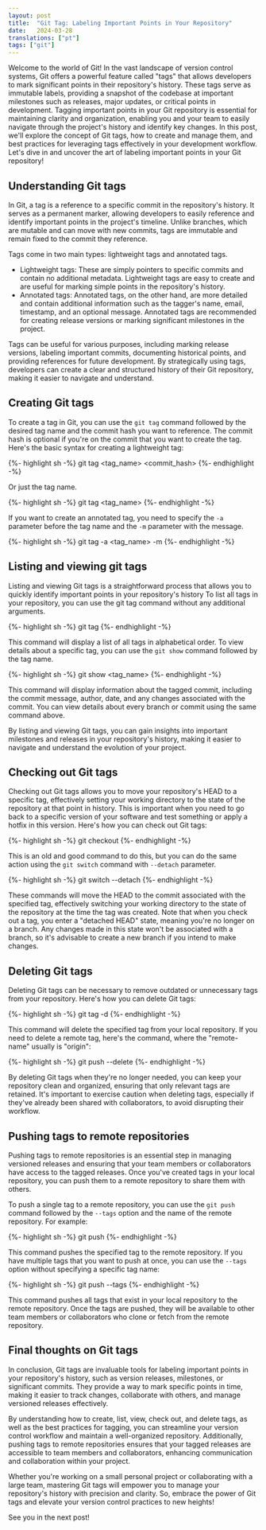 ```yaml
---
layout: post
title:  "Git Tag: Labeling Important Points in Your Repository"
date:   2024-03-28
translations: ["pt"]
tags: ["git"]
---
```


<p class="intro"><span class="dropcap">W</span>elcome to the world of Git! In the vast landscape of version control systems, Git offers a powerful feature called "tags" that allows developers to mark significant points in their repository's history. These tags serve as immutable labels, providing a snapshot of the codebase at important milestones such as releases, major updates, or critical points in development. Tagging important points in your Git repository is essential for maintaining clarity and organization, enabling you and your team to easily navigate through the project's history and identify key changes. In this post, we'll explore the concept of Git tags, how to create and manage them, and best practices for leveraging tags effectively in your development workflow. Let's dive in and uncover the art of labeling important points in your Git repository!</p>

## Understanding Git tags
In Git, a tag is a reference to a specific commit in the repository's history. It serves as a permanent marker, allowing developers to easily reference and identify important points in the project's timeline. Unlike branches, which are mutable and can move with new commits, tags are immutable and remain fixed to the commit they reference.

Tags come in two main types: lightweight tags and annotated tags.

- Lightweight tags: These are simply pointers to specific commits and contain no additional metadata. Lightweight tags are easy to create and are useful for marking simple points in the repository's history.
- Annotated tags: Annotated tags, on the other hand, are more detailed and contain additional information such as the tagger's name, email, timestamp, and an optional message. Annotated tags are recommended for creating release versions or marking significant milestones in the project.

Tags can be useful for various purposes, including marking release versions, labeling important commits, documenting historical points, and providing references for future development. By strategically using tags, developers can create a clear and structured history of their Git repository, making it easier to navigate and understand.

## Creating Git tags
To create a tag in Git, you can use the `git tag` command followed by the desired tag name and the commit hash you want to reference. The commit hash is optional if you're on the commit that you want to create the tag. Here's the basic syntax for creating a lightweight tag:

{%- highlight sh -%}
git tag <tag_name> <commit_hash>
{%- endhighlight -%}

Or just the tag name.

{%- highlight sh -%}
git tag <tag_name>
{%- endhighlight -%}

If you want to create an annotated tag, you need to specify the `-a` parameter before the tag name and the `-m` parameter with the message.

{%- highlight sh -%}
git tag -a <tag_name> -m <The message tag>
{%- endhighlight -%}

## Listing and viewing git tags
Listing and viewing Git tags is a straightforward process that allows you to quickly identify important points in your repository's history To list all tags in your repository, you can use the git tag command without any additional arguments.

{%- highlight sh -%}
git tag
{%- endhighlight -%}

This command will display a list of all tags in alphabetical order. To view details about a specific tag, you can use the `git show` command followed by the tag name.

{%- highlight sh -%}
git show <tag_name>
{%- endhighlight -%}

This command will display information about the tagged commit, including the commit message, author, date, and any changes associated with the commit. You can view details about every branch or commit using the same command above.

By listing and viewing Git tags, you can gain insights into important milestones and releases in your repository's history, making it easier to navigate and understand the evolution of your project.

## Checking out Git tags
Checking out Git tags allows you to move your repository's HEAD to a specific tag, effectively setting your working directory to the state of the repository at that point in history. This is important when you need to go back to a specific version of your software and test something or apply a hotfix in this version. Here's how you can check out Git tags:

{%- highlight sh -%}
git checkout <tag-name>
{%- endhighlight -%}

This is an old and good command to do this, but you can do the same action using the `git switch` command with `--detach` parameter.

{%- highlight sh -%}
git switch <tag-name> --detach
{%- endhighlight -%}

These commands will move the HEAD to the commit associated with the specified tag, effectively switching your working directory to the state of the repository at the time the tag was created. Note that when you check out a tag, you enter a "detached HEAD" state, meaning you're no longer on a branch. Any changes made in this state won't be associated with a branch, so it's advisable to create a new branch if you intend to make changes.

## Deleting Git tags
Deleting Git tags can be necessary to remove outdated or unnecessary tags from your repository. Here's how you can delete Git tags:

{%- highlight sh -%}
git tag -d <tag-name>
{%- endhighlight -%}

This command will delete the specified tag from your local repository. If you need to delete a remote tag, here's the command, where the "remote-name" usually is "origin":

{%- highlight sh -%}
git push --delete <remote-name> <tag-name>
{%- endhighlight -%}

By deleting Git tags when they're no longer needed, you can keep your repository clean and organized, ensuring that only relevant tags are retained. It's important to exercise caution when deleting tags, especially if they've already been shared with collaborators, to avoid disrupting their workflow.

## Pushing tags to remote repositories
Pushing tags to remote repositories is an essential step in managing versioned releases and ensuring that your team members or collaborators have access to the tagged releases. Once you've created tags in your local repository, you can push them to a remote repository to share them with others.

To push a single tag to a remote repository, you can use the `git push` command followed by the `--tags` option and the name of the remote repository. For example:

{%- highlight sh -%}
git push <remote-name> <tag-name>
{%- endhighlight -%}

This command pushes the specified tag to the remote repository. If you have multiple tags that you want to push at once, you can use the `--tags` option without specifying a specific tag name:

{%- highlight sh -%}
git push <remote-name> --tags
{%- endhighlight -%}

This command pushes all tags that exist in your local repository to the remote repository. Once the tags are pushed, they will be available to other team members or collaborators who clone or fetch from the remote repository.

## Final thoughts on Git tags
In conclusion, Git tags are invaluable tools for labeling important points in your repository's history, such as version releases, milestones, or significant commits. They provide a way to mark specific points in time, making it easier to track changes, collaborate with others, and manage versioned releases effectively.

By understanding how to create, list, view, check out, and delete tags, as well as the best practices for tagging, you can streamline your version control workflow and maintain a well-organized repository. Additionally, pushing tags to remote repositories ensures that your tagged releases are accessible to team members and collaborators, enhancing communication and collaboration within your project.

Whether you're working on a small personal project or collaborating with a large team, mastering Git tags will empower you to manage your repository's history with precision and clarity. So, embrace the power of Git tags and elevate your version control practices to new heights! 

See you in the next post!
